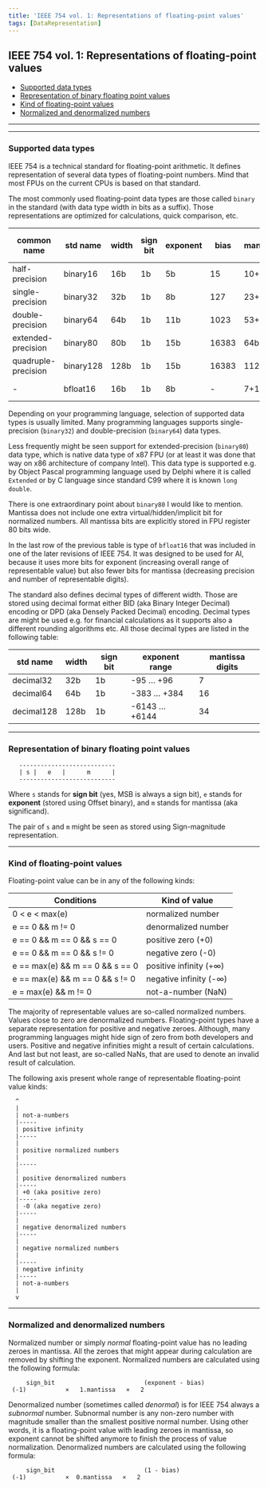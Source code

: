 ```yaml
---
title: 'IEEE 754 vol. 1: Representations of floating-point values'
tags: [DataRepresentation]
---
```


## IEEE 754 vol. 1: Representations of floating-point values

 - [Supported data types](#supported-data-types)
 - [Representation of binary floating point values](#representation-of-binary-floating-point-values)
 - [Kind of floating-point values](#kind-of-floating-point-values)
 - [Normalized and denormalized numbers](#normalized-and-denormalized-numbers)

---

---

### Supported data types

IEEE 754 is a technical standard for floating-point arithmetic. It defines representation of several data types
of floating-point numbers. Mind that most FPUs on the current CPUs is based on that standard.

The most commonly used floating-point data types are those called `binary` in the standard (with data type width
in bits as a suffix). Those representations are optimized for calculations, quick comparison, etc.  

| common name         | std name  | width | sign bit | exponent | bias  | mantissa | valid digits | integer range | minimum denormalized number | minimum normalized number | maximum      |
|---------------------|-----------|-------|----------|----------|-------|----------|--------------|---------------|-----------------------------|---------------------------|--------------|
| half-precision      | binary16  | 16b   | 1b       | 5b       | 15    | 10+1b    | ~3.31        | ±2048         | 6 × 10⁻⁸                    | 6.1 × 10⁻⁴                | 6.5 × 10⁴    |
| single-precision    | binary32  | 32b   | 1b       | 8b       | 127   | 23+1b    | ~7.22        | ±1.6 × 10⁷    | 1.4 × 10⁻⁴⁵                 | 1.1 × 10⁻³⁸               | 3.4 × 10³⁸   |
| double-precision    | binary64  | 64b   | 1b       | 11b      | 1023  | 53+1b    | ~15.95       | ±9 × 10¹⁵     | 5 × 10⁻³²⁴                  | 2.2 × 10⁻³⁰⁸              | 1.7 × 10³⁰⁸  |
| extended-precision  | binary80  | 80b   | 1b       | 15b      | 16383 | 64b      | ~19.26       | ±1.8 × 10¹⁹   | 3.6 × 10⁻⁴⁹⁵¹               |                           | 1.1 × 10⁴⁹³² |
| quadruple-precision | binary128 | 128b  | 1b       | 15b      | 16383 | 112+1b   | ~34.01       | ±1 × 10³⁴     | 3.6 × 10⁻⁴⁹⁵¹               | 3.3 × 10⁻⁴⁹³²             | 1.1 × 10⁴⁹³² |
| -                   | bfloat16  | 16b   | 1b       | 8b       | -     | 7+1b     | ~2.40        | ±256          | 9.2 × 10⁻⁴¹                 | 1.1 × 10⁻³⁸               | 3.3 × 10³⁸   |

Depending on your programming language, selection of supported data types is usually limited. Many programming 
languages supports single-precision (`binary32`) and double-precision (`binary64`) data types.

Less frequently might be seen support for extended-precision (`binary80`) data type, which is native data type 
of x87 FPU (or at least it was done that way on x86 architecture of company Intel). This data type is supported
e.g. by Object Pascal programming language used by Delphi where it is called `Extended` or by C language
since standard C99 where it is known  `long double`.

There is one extraordinary point about `binary80` I would like to mention. Mantissa does not include one extra 
virtual/hidden/implicit bit for normalized numbers. All mantissa bits are explicitly stored in FPU register 
80 bits wide.

In the last row of the previous table is type of `bfloat16` that was included in one of the later revisions
of IEEE 754. It was designed to be used for AI, because it uses more bits for exponent (increasing overall range
of representable value) but also fewer bits for mantissa (decreasing precision and number of representable digits).

The standard also defines decimal types of different width. Those are stored using decimal format either
BID (aka Binary Integer Decimal) encoding or DPD (aka Densely Packed Decimal) encoding. Decimal types are
might be used e.g. for financial calculations as it supports also a different rounding algorithms etc.
All those decimal types are listed in the following table:

| std name   | width | sign bit | exponent range | mantissa digits |
|------------|-------|----------|----------------|-----------------|
| decimal32  | 32b   | 1b       | -95 … +96      | 7               |
| decimal64  | 64b   | 1b       | -383 … +384    | 16              |
| decimal128 | 128b  | 1b       | -6143 … +6144  | 34              |


---

### Representation of binary floating point values



```text
   ---------------------------
   | s |   e   |      m      |
   ---------------------------
```

Where `s` stands for **sign bit** (yes, MSB is always a sign bit),
`e` stands for **exponent** (stored using Offset binary),
and `m` stands for mantissa (aka significand).

The pair of `s` and `m` might be seen as stored using 
Sign-magnitude representation.


---

### Kind of floating-point values

Floating-point value can be in any of the following kinds:

| Conditions                      | Kind of value          |
|---------------------------------|------------------------|
| 0 < e < max(e)                  | normalized number      |
| e == 0 && m != 0                | denormalized number    |
| e == 0 && m == 0 && s == 0      | positive zero (+0)     |
| e == 0 && m == 0 && s != 0      | negative zero (-0)     |
| e == max(e) && m == 0 && s == 0 | positive infinity (+∞) |
| e == max(e) && m == 0 && s != 0 | negative infinity (-∞) |
| e = max(e) && m != 0            | not-a-number (NaN)     |

The majority of representable values are so-called normalized numbers.
Values close to zero are denormalized numbers.
Floating-point types have a separate representation for positive and negative zeroes.
Although, many programming languages might hide sign of zero from both developers and users.
Positive and negative infinities might a result of certain calculations.
And last but not least, are so-called NaNs, that are used to denote an invalid result of calculation.

The following axis present whole range of representable floating-point value kinds:

```text
  ^
  | 
  | not-a-numbers
  |-----
  | positive infinity
  |-----
  | 
  | positive normalized numbers
  |
  |-----
  |
  | positive denormalized numbers
  |-----
  | +0 (aka positive zero)
  |-----
  | -0 (aka negative zero)
  |-----
  |
  | negative denormalized numbers
  |-----
  |
  | negative normalized numbers
  |
  |-----
  | negative infinity
  |-----
  | not-a-numbers
  |
  v
```


---

### Normalized and denormalized numbers

Normalized number or simply _normal_ floating-point value has no leading zeroes in mantissa.
All the zeroes that might appear during calculation are removed by shifting the exponent.
Normalized numbers are calculated using the following formula:

```text
     sign_bit                         (exponent - bias)
 (-1)           ×   1.mantissa   ×   2
```

Denormalized number (sometimes called _denormal_) is for IEEE 754 always a _subnormal_ number.
Subnormal number is any non-zero number with magnitude smaller than the smallest positive normal number.
Using other words, it is a floating-point value with leading zeroes in mantissa, so exponent cannot be
shifted anymore to finish the process of value normalization.
Denormalized numbers are calculated using the following formula:

```text
     sign_bit                         (1 - bias)
 (-1)           ×  0.mantissa   ×   2
```

